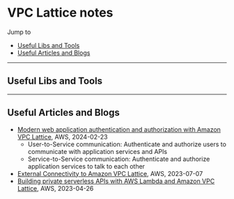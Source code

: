 # VPC Lattice notes

Jump to
- [Useful Libs and Tools](#useful-libs-and-tools)
- [Useful Articles and Blogs](#useful-articles-and-blogs)

---
## Useful Libs and Tools


---
## Useful Articles and Blogs

- [Modern web application authentication and authorization with Amazon VPC Lattice](https://aws.amazon.com/blogs/security/modern-web-application-authentication-and-authorization-with-amazon-vpc-lattice/), AWS, 2024-02-23
    - User-to-Service communication: Authenticate and authorize users to communicate with application services and APIs
    - Service-to-Service communication: Authenticate and authorize application services to talk to each other
- [External Connectivity to Amazon VPC Lattice](https://aws.amazon.com/blogs/networking-and-content-delivery/external-connectivity-to-amazon-vpc-lattice/), AWS, 2023-07-07
- [Building private serverless APIs with AWS Lambda and Amazon VPC Lattice](https://aws.amazon.com/blogs/compute/building-private-serverless-apis-with-aws-lambda-and-amazon-vpc-lattice/), AWS, 2023-04-26
